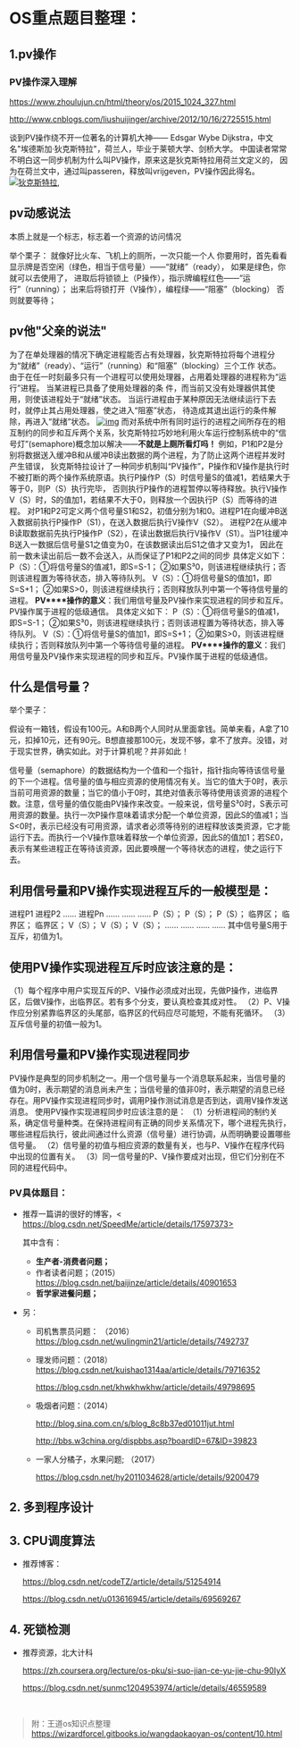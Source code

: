 # OS重点题目整理：

## 1.pv操作

### PV操作深入理解

<https://www.zhoulujun.cn/html/theory/os/2015_1024_327.html>

<http://www.cnblogs.com/liushuijinger/archive/2012/10/16/2725515.html>

谈到PV操作绕不开一位著名的计算机大神&mdash;&mdash; Edsgar Wybe Dijkstra，中文名"埃德斯加&middot;狄克斯特拉"，荷兰人，毕业于莱顿大学、剑桥大学。 中国读者常常不明白这一同步机制为什么叫PV操作，原来这是狄克斯特拉用荷兰文定义的， 因为在荷兰文中，通过叫passeren，释放叫vrijgeven，PV操作因此得名。
[![狄克斯特拉,](https://www.zhoulujun.cn/uploadfile/2015/1024/20151024084928480.jpg)](https://www.zhoulujun.cn/)

## pv动感说法

本质上就是一个标志，标志着一个资源的访问情况

举个栗子：
就像好比火车、飞机上的厕所，一次只能一个人
你要用时，首先看看显示牌是否空闲（绿色，相当于信号量）&mdash;&mdash;&ldquo;就绪&rdquo;（ready），
如果是绿色，你就可以去使用了，
进取后将锁锁上（P操作），指示牌编程红色&mdash;&mdash;&ldquo;运行&rdquo;（running）；
出来后将锁打开（V操作），编程绿&mdash;&mdash;&ldquo;阻塞&rdquo;（blocking）
否则就要等待；

## pv他"父亲的说法"

为了在单处理器的情况下确定进程能否占有处理器，狄克斯特拉将每个进程分为&ldquo;就绪&rdquo;（ready）、&ldquo;运行&rdquo;（running）和&ldquo;阻塞&rdquo;（blocking）三个工作 状态。
由于在任一时刻最多只有一个进程可以使用处理器，占用着处理器的进程称为&ldquo;运行&rdquo;进程。
当某进程已具备了使用处理器的条 件，而当前又没有处理器供其使用，则使该进程处于&ldquo;就绪&rdquo;状态。
当运行进程由于某种原因无法继续运行下去时，就停止其占用处理器，使之进入&ldquo;阻塞&rdquo;状态，
待造成其退出运行的条件解除，再进入&ldquo;就绪&rdquo;状态。
[![img](https://www.zhoulujun.cn/uploadfile/2015/1024/20151024090652309.jpg)](https://www.zhoulujun.cn/)
而对系统中所有同时运行的进程之间所存在的相互制约的同步和互斥两个关系，狄克斯特拉巧妙地利用火车运行控制系统中的&ldquo;信号灯&rdquo;(semaphore)概念加以解决&mdash;&mdash;**不就是上厕所看灯吗！**
例如，P1和P2是分别将数据送入缓冲B和从缓冲B读出数据的两个进程，为了防止这两个进程并发时产生错误， 狄克斯特拉设计了一种同步机制叫&ldquo;PV操作&rdquo;，P操作和V操作是执行时不被打断的两个操作系统原语。执行P操作P（S）时信号量S的值减1，若结果大于等于0，则P（S）执行完毕， 否则执行P操作的进程暂停以等待释放。执行V操作V（S）时，S的值加1，若结果不大于0，则释放一个因执行P（S）而等待的进程。 对P1和P2可定义两个信号量S1和S2，初值分别为1和0。进程P1在向缓冲B送入数据前执行P操作P（S1），在送入数据后执行V操作V（S2）。 进程P2在从缓冲B读取数据前先执行P操作P（S2），在读出数据后执行V操作V（S1）。当P1往缓冲B送入一数据后信号量S1之值变为0，在该数据读出后S1之值才又变为1， 因此在前一数未读出前后一数不会送入，从而保证了P1和P2之间的同步
具体定义如下：
​    P（S）：①将信号量S的值减1，即S=S-1；
​           ②如果S&sup3;0，则该进程继续执行；否则该进程置为等待状态，排入等待队列。
​    V（S）：①将信号量S的值加1，即S=S+1；
​           ②如果S>0，则该进程继续执行；否则释放队列中第一个等待信号量的进程。
**PV****操作的意义**：我们用信号量及PV操作来实现进程的同步和互斥。PV操作属于进程的低级通信。
具体定义如下：
P（S）：①将信号量S的值减1，即S=S-1；
​           ②如果S&sup3;0，则该进程继续执行；否则该进程置为等待状态，排入等待队列。
​    V（S）：①将信号量S的值加1，即S=S+1；
​           ②如果S>0，则该进程继续执行；否则释放队列中第一个等待信号量的进程。
**PV****操作的意义**：我们用信号量及PV操作来实现进程的同步和互斥。PV操作属于进程的低级通信。

## 什么是信号量？

举个栗子：

假设有一箱钱，假设有100元。A和B两个人同时从里面拿钱。简单来看，A拿了10元，扣掉10元，还有90元。B想直接那100元，发现不够，拿不了放弃。没错，对于现实世界，确实如此。对于计算机呢？并非如此！

信号量（semaphore）的数据结构为一个值和一个指针，指针指向等待该信号量的下一个进程。信号量的值与相应资源的使用情况有关。当它的值大于0时，表示当前可用资源的数量；当它的值小于0时，其绝对值表示等待使用该资源的进程个数。注意，信号量的值仅能由PV操作来改变。
​    一般来说，信号量S&sup3;0时，S表示可用资源的数量。执行一次P操作意味着请求分配一个单位资源，因此S的值减1；当S<0时，表示已经没有可用资源，请求者必须等待别的进程释放该类资源，它才能运行下去。而执行一个V操作意味着释放一个单位资源，因此S的值加1；若S&pound;0，表示有某些进程正在等待该资源，因此要唤醒一个等待状态的进程，使之运行下去。

##     利用信号量和PV操作实现进程互斥的一般模型是：

进程P1              进程P2           &hellip;&hellip;          进程Pn
&hellip;&hellip;                  &hellip;&hellip;                           &hellip;&hellip;
P（S）；              P（S）；                         P（S）；
临界区；             临界区；                        临界区；
V（S）；              V（S）；                        V（S）；
&hellip;&hellip;                  &hellip;&hellip;            &hellip;&hellip;           &hellip;&hellip;
其中信号量S用于互斥，初值为1。

## 使用PV操作实现进程互斥时应该注意的是：

（1）每个程序中用户实现互斥的P、V操作必须成对出现，先做P操作，进临界区，后做V操作，出临界区。若有多个分支，要认真检查其成对性。
（2）P、V操作应分别紧靠临界区的头尾部，临界区的代码应尽可能短，不能有死循环。
（3）互斥信号量的初值一般为1。

## 利用信号量和PV操作实现进程同步

PV操作是典型的同步机制之一。用一个信号量与一个消息联系起来，当信号量的值为0时，表示期望的消息尚未产生；当信号量的值非0时，表示期望的消息已经存在。用PV操作实现进程同步时，调用P操作测试消息是否到达，调用V操作发送消息。
使用PV操作实现进程同步时应该注意的是：
（1）分析进程间的制约关系，确定信号量种类。在保持进程间有正确的同步关系情况下，哪个进程先执行，哪些进程后执行，彼此间通过什么资源（信号量）进行协调，从而明确要设置哪些信号量。
（2）信号量的初值与相应资源的数量有关，也与P、V操作在程序代码中出现的位置有关。
（3）同一信号量的P、V操作要成对出现，但它们分别在不同的进程代码中。

### PV具体题目：

- 推荐一篇讲的很好的博客，<  https://blog.csdn.net/SpeedMe/article/details/17597373>

  其中含有：

  - **生产者-消费者问题；**
  - 作者读者问题；（2015）<https://blog.csdn.net/baijinze/article/details/40901653>
  - **哲学家进餐问题；**

- 另：

  - 司机售票员问题：  （2016）<https://blog.csdn.net/wulingmin21/article/details/7492737>

  - 理发师问题：（2018）<https://blog.csdn.net/kuishao1314aa/article/details/79716352>

    <https://blog.csdn.net/khwkhwkhw/article/details/49798695>

  - 吸烟者问题：（2014）

    <http://blog.sina.com.cn/s/blog_8c8b37ed01011jut.html>

    <http://bbs.w3china.org/dispbbs.asp?boardID=67&ID=39823>

  - 一家人分橘子，水果问题; （2017）

    <https://blog.csdn.net/hy2011034628/article/details/9200479>

## 2. 多到程序设计

## 3. CPU调度算法

- 推荐博客：

  <https://blog.csdn.net/codeTZ/article/details/51254914>

  <https://blog.csdn.net/u013616945/article/details/69569267>

## 4. 死锁检测

- 推荐资源，北大计科

  <https://zh.coursera.org/lecture/os-pku/si-suo-jian-ce-yu-jie-chu-90IyX>

  <https://blog.csdn.net/sunmc1204953974/article/details/46559589>

  ​



> 附：王道os知识点整理<https://wizardforcel.gitbooks.io/wangdaokaoyan-os/content/10.html>